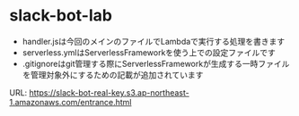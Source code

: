 # slack-bot-lab

- handler.jsは今回のメインのファイルでLambdaで実行する処理を書きます
- serverless.ymlはServerlessFrameworkを使う上での設定ファイルです
- .gitignoreはgit管理する際にServerlessFrameworkが生成する一時ファイルを管理対象外にするための記載が追加されています

URL: https://slack-bot-real-key.s3.ap-northeast-1.amazonaws.com/entrance.html